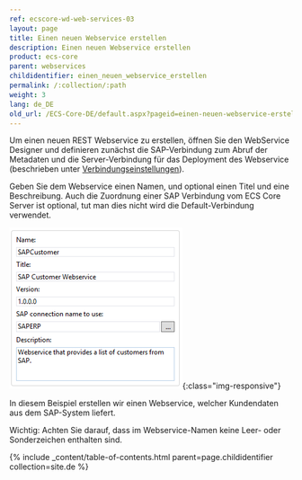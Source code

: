 ```yaml
---
ref: ecscore-wd-web-services-03
layout: page
title: Einen neuen Webservice erstellen
description: Einen neuen Webservice erstellen
product: ecs-core
parent: webservices
childidentifier: einen_neuen_webservice_erstellen
permalink: /:collection/:path
weight: 3
lang: de_DE
old_url: /ECS-Core-DE/default.aspx?pageid=einen-neuen-webservice-erstellen
---
```


Um einen neuen REST Webservice zu erstellen, öffnen Sie den WebService Designer und definieren zunächst die SAP-Verbindung zum Abruf der Metadaten und die Server-Verbindung für das Deployment des Webservice (beschrieben unter [Verbindungseinstellungen](../verbindungseinstellungen)).  

Geben Sie dem Webservice einen Namen, und optional einen Titel und eine Beschreibung. Auch die Zuordnung einer SAP Verbindung vom ECS Core Server ist optional, tut man dies nicht wird die Default-Verbindung verwendet. <br>

![WSD-Description](/img/content/ecscore-wsd_26.PNG){:class="img-responsive"}

In diesem Beispiel erstellen wir einen Webservice, welcher Kundendaten aus dem SAP-System liefert. <br>  
             
Wichtig: Achten Sie darauf, dass im Webservice-Namen keine Leer- oder Sonderzeichen enthalten sind.  

{% include _content/table-of-contents.html parent=page.childidentifier collection=site.de %}